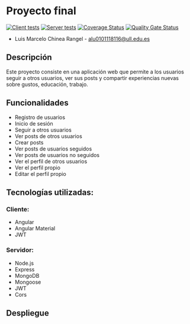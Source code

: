# Proyecto final

[![Client tests](https://github.com/SyTW2324/ALU0101118116/actions/workflows/client.yml/badge.svg)](https://github.com/SyTW2324/ALU0101118116/actions/workflows/client.yml)
[![Server tests](https://github.com/SyTW2324/ALU0101118116/actions/workflows/server.yml/badge.svg)](https://github.com/SyTW2324/ALU0101118116/actions/workflows/server.yml)
[![Coverage Status](https://coveralls.io/repos/github/SyTW2324/ALU0101118116/badge.svg?branch=main)](https://coveralls.io/github/SyTW2324/ALU0101118116?branch=main)
[![Quality Gate Status](https://sonarcloud.io/api/project_badges/measure?project=iluzioDev_avalon&metric=alert_status)](https://sonarcloud.io/summary/new_code?id=iluzioDev_avalon)

- Luis Marcelo Chinea Rangel - alu0101118116@ull.edu.es

## Descripción

Este proyecto consiste en una aplicación web que permite a los usuarios seguir a otros usuarios, ver sus posts y compartir experiencias nuevas sobre gustos, educación, trabajo.

## Funcionalidades

- Registro de usuarios
- Inicio de sesión
- Seguir a otros usuarios
- Ver posts de otros usuarios
- Crear posts
- Ver posts de usuarios seguidos
- Ver posts de usuarios no seguidos
- Ver el perfil de otros usuarios
- Ver el perfil propio
- Editar el perfil propio

## Tecnologías utilizadas:

### Cliente:

- Angular
- Angular Material
- JWT

### Servidor:

- Node.js
- Express
- MongoDB
- Mongoose
- JWT
- Cors

## Despliegue
